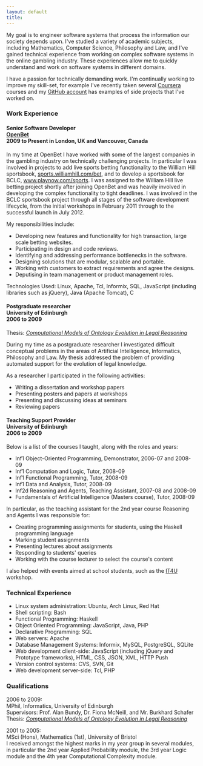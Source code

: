 ```yaml
---
layout: default
title:
---
```


<div class="cv">

<p>
My goal is to engineer software systems that process the information our society depends upon. I've studied a variety of academic subjects, including Mathematics, Computer Science, Philosophy and Law, and I've gained technical experience from working on complex software systems in the online gambling industry. These experiences allow me to quickly understand and work on software systems in different domains.
</p>
<p>
I have a passion for technically demanding work. I'm continually working to improve my skill-set, for example I've recently taken several <a href="http://www.coursera.org">Coursera</a> courses and my <a href="https://github.com/andrewgph">GitHub account</a> has examples of side projects that I've worked on.
</p>

<h3> Work Experience </h3>

<h4>
Senior Software Developer <br />
<a href="http://www.openbet.com">OpenBet</a> <br />
2009 to Present in London, UK and Vancouver, Canada <br />
</h4>

<p>
In my time at OpenBet I have worked with some of the largest companies in the gambling industry on technically challenging projects. In particular I was involved in projects to add live sports betting functionality to the William Hill sportsbook, <a href="http://sports.williamhill.com/bet">sports.williamhill.com/bet</a>, and to develop a sportsbook for BCLC, <a href="http://www.playnow.com/sports">www.playnow.com/sports</a>. I was assigned to the William Hill live betting project shortly after joining OpenBet and was heavily involved in developing the complex functionality to tight deadlines. I was involved in the BCLC sportsbook project through all stages of the software development lifecycle, from the initial workshops in February 2011 through to the successful launch in July 2012.
</p>

<p>
My responsibilities include:
</p>
<ul>
<li>Developing new features and functionality for high transaction, large scale betting websites.</li>
<li>Participating in design and code reviews.</li>
<li>Identifying and addressing performance bottlenecks in the software.</li>
<li>Designing solutions that are modular, scalable and portable.</li>
<li>Working with customers to extract requirements and agree the designs.</li>
<li>Deputising in team management or product management roles.</li>
</ul>

<p>
Technologies Used: Linux, Apache, Tcl, Informix, SQL, JavaScript (including libraries such as jQuery), Java (Apache Tomcat), C
</p>

<h4>
Postgraduate researcher <br />
University of Edinburgh <br />
2006 to 2009 <br />
</h4>

<p>Thesis: <a href="/docs/Priddle-Higson-MPhil.pdf"><i>Computational Models of Ontology Evolution in Legal Reasoning</i></a></p>

<p>
During my time as a postgraduate researcher I investigated difficult conceptual problems in
the areas of Artificial Intelligence, Informatics, Philosophy and Law. My thesis addressed the
problem of providing automated support for the evolution of legal knowledge.
</p>
<p>
As a researcher I participated in the following activities:
</p>
<ul>
<li>Writing a dissertation and workshop papers</li>
<li>Presenting posters and papers at workshops</li>
<li>Presenting and discussing ideas at seminars</li>
<li>Reviewing papers</li>
</ul>

<h4>
Teaching Support Provider <br />
University of Edinburgh <br />
2006 to 2009 <br />
</h4>

<p>
Below is a list of the courses I taught, along with the roles and years:
</p>
<ul>
  <li>Inf1 Object-Oriented Programming, Demonstrator, 2006-07 and 2008-09</li>
  <li>Inf1 Computation and Logic, Tutor, 2008-09</li>
  <li>Inf1 Functional Programming, Tutor, 2008-09</li>
  <li>Inf1 Data and Analysis, Tutor, 2008-09</li>
  <li>Inf2d Reasoning and Agents, Teaching Assistant, 2007-08 and 2008-09</li>
  <li>Fundamentals of Artificial Intelligence (Masters course), Tutor, 2008-09</li>
</ul>
</p>
<p>
In particular, as the teaching assistant for the 2nd year course Reasoning and Agents I was
responsible for:
</p>
<ul>
   <li> Creating programming assignments for students, using the Haskell programming language </li>
   <li> Marking student assignments </li>
   <li> Presenting lectures about assignments </li>
   <li> Responding to students' queries </li>
   <li> Working with the course lecturer to select the course's content </li>
</ul>
<p>
I also helped with events aimed at school students, such as the
<a href="http://www.macs.hw.ac.uk/recruitment/IT4U.html">IT4U</a> workshop.
</p>

<h3>Technical Experience</h3>

<ul>
<li>Linux system administration: Ubuntu, Arch Linux, Red Hat</li>
<li>Shell scripting: Bash</li>
<li>Functional Programming: Haskell</li>
<li>Object Oriented Programming: JavaScript, Java, PHP</li>
<li>Declarative Programming: SQL</li>
<li>Web servers: Apache</li>
<li>Database Management Systems: Informix, MySQL, PostgreSQL, SQLite</li>
<li>Web development client-side: JavaScript (including jQuery and Prototype frameworks), HTML, CSS, JSON, XML, HTTP Push</li>
<li>Version control systems: CVS, SVN, Git</li>
<li>Web development server-side: Tcl, PHP</li>
</ul>

<h3> Qualifications </h3>

<p>
2006 to 2009:
<br>MPhil, Informatics, University of Edinburgh
<br>Supervisors: Prof. Alan Bundy, Dr. Fiona McNeill, and Mr. Burkhard Schafer
<br>Thesis: <a href="/docs/Priddle-Higson-MPhil.pdf"><i>Computational Models of Ontology Evolution in Legal Reasoning</i></a>
</p>

<p>
2001 to 2005:
<br>MSci (Hons), Mathematics (1st), University of Bristol
<br>I received amongst the highest marks in my year group in several modules, in particular the 2nd year Applied Probability module, the 3rd year Logic module and the 4th year Computational Complexity module.
</p>

</div>
